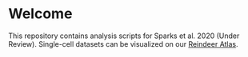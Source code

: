 # Welcome
This repository contains analysis scripts for Sparks et al. 2020 (Under Review). Single-cell datasets can be visualized on our [Reindeer Atlas](http://www.biernaskielab.ca/reindeer_atlas/).

